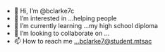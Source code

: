 - 👋 Hi, I’m @bclarke7c
- 👀 I’m interested in ...helping people
- 🌱 I’m currently learning ...my high school diploma
- 💞️ I’m looking to collaborate on ...
- 📫 How to reach me ...bclarke7@student.mtsac

<!---
bclarke7c/bclarke7c is a ✨ special ✨ repository because its `README.md` (this file) appears on your GitHub profile.
You can click the Preview link to take a look at your changes.
--->
